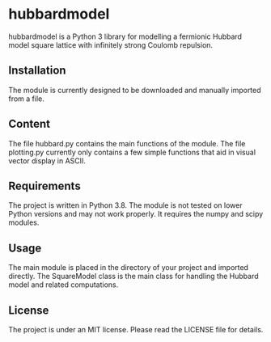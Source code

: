 # hubbardmodel
hubbardmodel is a Python 3 library for modelling a fermionic Hubbard model square lattice with infinitely strong Coulomb repulsion. 

## Installation

The module is currently designed to be downloaded and manually imported from a file.

## Content

The file hubbard.py contains the main functions of the module. The file plotting.py currently only contains a few simple functions that aid in visual vector display in ASCII.

## Requirements

The project is written in Python 3.8. The module is not tested on lower Python versions and may not work properly. It requires the numpy and scipy modules.

## Usage

The main module is placed in the directory of your project and imported directly. The SquareModel class is the main class for handling the Hubbard model and related computations.

## License

The project is under an MIT license. Please read the LICENSE file for details.
